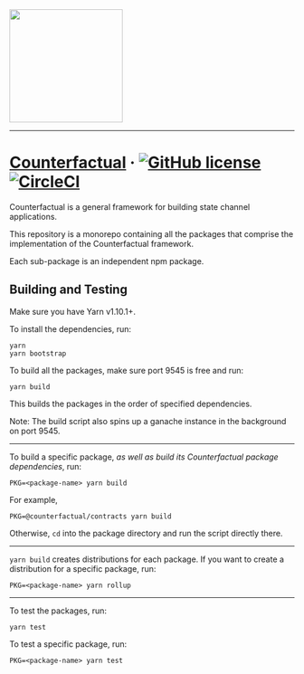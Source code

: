 <img src="https://static1.squarespace.com/static/59ee6243268b96cc1fb2b14a/t/5af73bca1ae6cf80fc1cc250/1529369816810" width="200px" height="200px"/>

---

# [Counterfactual](https://counterfactual.com) &middot; [![GitHub license](https://img.shields.io/badge/license-MIT-blue.svg)](https://github.com/facebook/react/blob/master/LICENSE)[![CircleCI](https://circleci.com/gh/counterfactual/monorepo.svg?style=svg&circle-token=adc9e1576b770585a350141b2a90fc3d68bc048c)](https://circleci.com/gh/counterfactual/monorepo)

Counterfactual is a general framework for building state channel applications.

This repository is a monorepo containing all the packages that comprise the implementation of the Counterfactual framework.

Each sub-package is an independent npm package.

## Building and Testing

Make sure you have Yarn v1.10.1+.

To install the dependencies, run:

```shell
yarn
yarn bootstrap
```

To build all the packages, make sure port 9545 is free and run:

```shell
yarn build
```

This builds the packages in the order of specified dependencies.

Note: The build script also spins up a ganache instance in the background on port 9545.

---

To build a specific package, _as well as build its Counterfactual package dependencies_, run:

```shell
PKG=<package-name> yarn build
```

For example,

```shell
PKG=@counterfactual/contracts yarn build
```

Otherwise, `cd` into the package directory and run the script directly there.

---

`yarn build` creates distributions for each package. If you want to create a distribution for a specific package, run:

```shell
PKG=<package-name> yarn rollup
```

---

To test the packages, run:

```shell
yarn test
```

To test a specific package, run:

```shell
PKG=<package-name> yarn test
```
